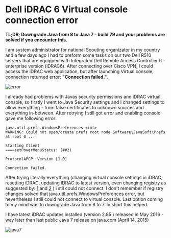 # Dell iDRAC 6 Virtual console connection error

**TL;DR; Downgrade Java from 8 to Java 7 - build 79 and your problems are solved if you encounter this.**

I am system administrator for national Scouting organizator in my country and a few days ago I had to preform some tasks on our two Dell R510 servers that are equipped with Integrated Dell Remote Access Controller 6 - enterprise version (iDRAC6).  After connecting over Cisco VPN, I could access the iDRAC web application, but after launching Virtual console, connection returned error: **"Connection failed."**.

![error](https://user-images.githubusercontent.com/15046120/115597420-8a7d4300-a2d9-11eb-899e-222666240d15.png)

I already had problems with Javas security permissions and iDRAC virtual console, so firstly I went to Java Security settings and  I changed settings to allow everything - from false certificates to unknown sources and everything in-between. After retrying I still got error and enabling console gave me following error:

```
java.util.prefs.WindowsPreferences <int>
WARNING: Could not open/create prefs root node Software\JavaSoft\Prefs at root 0 ...

Starting Client
====setPowerMenuStatus: (##2)

ProtocolAPCP: Version [1.0]

Connection failed.
```

After trying literally everything (changing virtual console settings in iDRAC, resetting iDRAC, updating iDRAC to latest version, even changing registry as suggested by: [1](https://coderanch.com/t/635066/java/create-prefs-warning-Windows) and [2](https://stackoverflow.com/questions/5354838/java-java-util-preferences-failing) ) i stil could not connect. I don't remember if registry changes solved that java.util.prefs.WindowsPreferences error, but nevertheless I still could not connect to virtual console.  Last option coming to my mind was to downgrade Java from 8 to 7. In short this helped.

I have latest iDRAC updates installed (version 2.85 ) released in May 2016 - way later than last public Java 7 release on java.com (April 14, 2015)

![java7](https://user-images.githubusercontent.com/15046120/115597392-83563500-a2d9-11eb-896f-9e26822e1d46.png)
